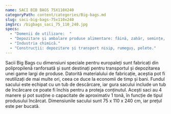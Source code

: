 ```yaml
---
name: SACI BIB BAGS 75X110X240
categoryPath: content/categories/Big-bags.md
slug: saci-big-bags-75x110x240
imgSrc: /bigbags_saci_75_110_240.jpg
specs:
  - "Domenii de utilizare:  "
  - "Depozitare și ambalare produse alimentare: făină, zahăr, semințe, cereale, furaje."
  - "Industria chimică."
  - "Construcții: depozitare și transport nisip, rumeguș, pelete."
---
```


Sacii Big Bags cu dimensiuni speciale pentru europaleți sunt fabricați din polipropilenă ranforsată și sunt destinați pentru transportul și depozitarea unei game largi de produse. Datorită materialului de fabricație, aceștia pot fi reutilizați de mai multe ori, ceea ce duce la economii de timp și bani. Fundul sacului este echipat cu un tub de descărcare, iar gura sacului include un tub de încărcare ce poate fi închis pentru a proteja conținutul. Acești saci au 4 manere și pot susține o capacitate de aproximativ 1 tonă, în funcție de tipul produsului încărcat. Dimensiunile sacului sunt 75 x 110 x 240 cm, iar prețul este per bucată.
